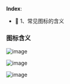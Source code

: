 **Index**:

- 📌 1、常见图标的含义

### 图标含义

![image](https://user-images.githubusercontent.com/55024146/140647913-a876c7a5-2ae6-4263-8128-1022f486f93a.png)

![image](https://user-images.githubusercontent.com/55024146/140647930-20100ebc-503e-4800-a57d-573a4b77304a.png)

![image](https://user-images.githubusercontent.com/55024146/140647944-44b3f8b8-f49e-4b27-8968-f37d4d66961d.png)



